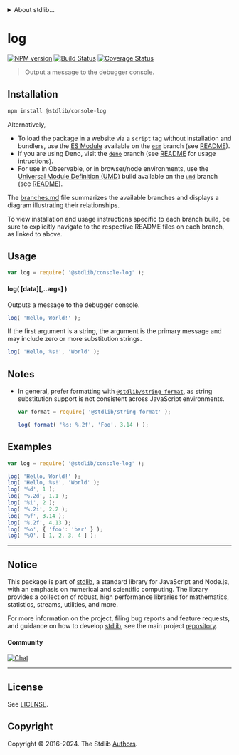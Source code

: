 <!--

@license Apache-2.0

Copyright (c) 2022 The Stdlib Authors.

Licensed under the Apache License, Version 2.0 (the "License");
you may not use this file except in compliance with the License.
You may obtain a copy of the License at

   http://www.apache.org/licenses/LICENSE-2.0

Unless required by applicable law or agreed to in writing, software
distributed under the License is distributed on an "AS IS" BASIS,
WITHOUT WARRANTIES OR CONDITIONS OF ANY KIND, either express or implied.
See the License for the specific language governing permissions and
limitations under the License.

-->


<details>
  <summary>
    About stdlib...
  </summary>
  <p>We believe in a future in which the web is a preferred environment for numerical computation. To help realize this future, we've built stdlib. stdlib is a standard library, with an emphasis on numerical and scientific computation, written in JavaScript (and C) for execution in browsers and in Node.js.</p>
  <p>The library is fully decomposable, being architected in such a way that you can swap out and mix and match APIs and functionality to cater to your exact preferences and use cases.</p>
  <p>When you use stdlib, you can be absolutely certain that you are using the most thorough, rigorous, well-written, studied, documented, tested, measured, and high-quality code out there.</p>
  <p>To join us in bringing numerical computing to the web, get started by checking us out on <a href="https://github.com/stdlib-js/stdlib">GitHub</a>, and please consider <a href="https://opencollective.com/stdlib">financially supporting stdlib</a>. We greatly appreciate your continued support!</p>
</details>

# log

[![NPM version][npm-image]][npm-url] [![Build Status][test-image]][test-url] [![Coverage Status][coverage-image]][coverage-url] <!-- [![dependencies][dependencies-image]][dependencies-url] -->

> Output a message to the debugger console.

<!-- Section to include introductory text. Make sure to keep an empty line after the intro `section` element and another before the `/section` close. -->

<section class="intro">

</section>

<!-- /.intro -->

<!-- Package usage documentation. -->

<section class="installation">

## Installation

```bash
npm install @stdlib/console-log
```

Alternatively,

-   To load the package in a website via a `script` tag without installation and bundlers, use the [ES Module][es-module] available on the [`esm`][esm-url] branch (see [README][esm-readme]).
-   If you are using Deno, visit the [`deno`][deno-url] branch (see [README][deno-readme] for usage intructions).
-   For use in Observable, or in browser/node environments, use the [Universal Module Definition (UMD)][umd] build available on the [`umd`][umd-url] branch (see [README][umd-readme]).

The [branches.md][branches-url] file summarizes the available branches and displays a diagram illustrating their relationships.

To view installation and usage instructions specific to each branch build, be sure to explicitly navigate to the respective README files on each branch, as linked to above.

</section>

<section class="usage">

## Usage

```javascript
var log = require( '@stdlib/console-log' );
```

#### log( \[data]\[,..args] )

Outputs a message to the debugger console.

```javascript
log( 'Hello, World!' );
```

If the first argument is a string, the argument is the primary message and may include zero or more substitution strings.

```javascript
log( 'Hello, %s!', 'World' );
```

</section>

<!-- /.usage -->

<!-- Package usage notes. Make sure to keep an empty line after the `section` element and another before the `/section` close. -->

<section class="notes">

## Notes

-   In general, prefer formatting with [`@stdlib/string-format`][@stdlib/string/format], as string substitution support is not consistent across JavaScript environments.

    ```javascript
    var format = require( '@stdlib/string-format' );

    log( format( '%s: %.2f', 'Foo', 3.14 ) );
    ```

</section>

<!-- /.notes -->

<!-- Package usage examples. -->

<section class="examples">

## Examples

<!-- eslint-disable object-curly-newline -->

<!-- eslint no-undef: "error" -->

```javascript
var log = require( '@stdlib/console-log' );

log( 'Hello, World!' );
log( 'Hello, %s!', 'World' );
log( '%d', 1 );
log( '%.2d', 1.1 );
log( '%i', 2 );
log( '%.2i', 2.2 );
log( '%f', 3.14 );
log( '%.2f', 4.13 );
log( '%o', { 'foo': 'bar' } );
log( '%O', [ 1, 2, 3, 4 ] );
```

</section>

<!-- /.examples -->

<!-- Section to include cited references. If references are included, add a horizontal rule *before* the section. Make sure to keep an empty line after the `section` element and another before the `/section` close. -->

<section class="references">

</section>

<!-- /.references -->

<!-- Section for related `stdlib` packages. Do not manually edit this section, as it is automatically populated. -->

<section class="related">

</section>

<!-- /.related -->

<!-- Section for all links. Make sure to keep an empty line after the `section` element and another before the `/section` close. -->


<section class="main-repo" >

* * *

## Notice

This package is part of [stdlib][stdlib], a standard library for JavaScript and Node.js, with an emphasis on numerical and scientific computing. The library provides a collection of robust, high performance libraries for mathematics, statistics, streams, utilities, and more.

For more information on the project, filing bug reports and feature requests, and guidance on how to develop [stdlib][stdlib], see the main project [repository][stdlib].

#### Community

[![Chat][chat-image]][chat-url]

---

## License

See [LICENSE][stdlib-license].


## Copyright

Copyright &copy; 2016-2024. The Stdlib [Authors][stdlib-authors].

</section>

<!-- /.stdlib -->

<!-- Section for all links. Make sure to keep an empty line after the `section` element and another before the `/section` close. -->

<section class="links">

[npm-image]: http://img.shields.io/npm/v/@stdlib/console-log.svg
[npm-url]: https://npmjs.org/package/@stdlib/console-log

[test-image]: https://github.com/stdlib-js/console-log/actions/workflows/test.yml/badge.svg?branch=v0.2.1
[test-url]: https://github.com/stdlib-js/console-log/actions/workflows/test.yml?query=branch:v0.2.1

[coverage-image]: https://img.shields.io/codecov/c/github/stdlib-js/console-log/main.svg
[coverage-url]: https://codecov.io/github/stdlib-js/console-log?branch=main

<!--

[dependencies-image]: https://img.shields.io/david/stdlib-js/console-log.svg
[dependencies-url]: https://david-dm.org/stdlib-js/console-log/main

-->

[chat-image]: https://img.shields.io/gitter/room/stdlib-js/stdlib.svg
[chat-url]: https://app.gitter.im/#/room/#stdlib-js_stdlib:gitter.im

[stdlib]: https://github.com/stdlib-js/stdlib

[stdlib-authors]: https://github.com/stdlib-js/stdlib/graphs/contributors

[umd]: https://github.com/umdjs/umd
[es-module]: https://developer.mozilla.org/en-US/docs/Web/JavaScript/Guide/Modules

[deno-url]: https://github.com/stdlib-js/console-log/tree/deno
[deno-readme]: https://github.com/stdlib-js/console-log/blob/deno/README.md
[umd-url]: https://github.com/stdlib-js/console-log/tree/umd
[umd-readme]: https://github.com/stdlib-js/console-log/blob/umd/README.md
[esm-url]: https://github.com/stdlib-js/console-log/tree/esm
[esm-readme]: https://github.com/stdlib-js/console-log/blob/esm/README.md
[branches-url]: https://github.com/stdlib-js/console-log/blob/main/branches.md

[stdlib-license]: https://raw.githubusercontent.com/stdlib-js/console-log/main/LICENSE

[@stdlib/string/format]: https://github.com/stdlib-js/string-format

</section>

<!-- /.links -->
